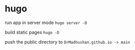 # hugo

run app in server mode
```hugo server -D```

build static pages
```hugo -D```

push the public directory to 
```DrMadhushan.github.io -> main```